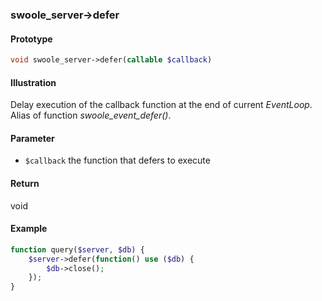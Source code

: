 ### swoole_server->defer

#### Prototype

```php
void swoole_server->defer(callable $callback)
```

#### Illustration

Delay execution of the callback function at the end of current *EventLoop*. Alias of function *swoole_event_defer()*.

#### Parameter

* `$callback` the function that defers to execute

#### Return

void

#### Example

```php
function query($server, $db) {
	$server->defer(function() use ($db) {
		$db->close();
	});
}
```
